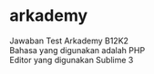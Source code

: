 # arkademy
Jawaban Test Arkademy B12K2 <br>
Bahasa yang digunakan adalah PHP<br>
Editor yang digunakan Sublime 3  


